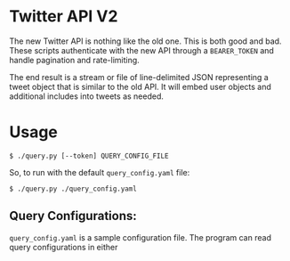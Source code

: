 Twitter API V2
===

The new Twitter API is nothing like the old one. This is both good and bad. These scripts authenticate with the new API through a `BEARER_TOKEN` and handle pagination and rate-limiting.

The end result is a stream or file of line-delimited JSON representing a tweet object that is similar to the old API. It will embed user objects and additional includes into tweets as needed.


# Usage

    $ ./query.py [--token] QUERY_CONFIG_FILE
    
So, to run with the default `query_config.yaml` file: 

    $ ./query.py ./query_config.yaml


## Query Configurations:

`query_config.yaml` is a sample configuration file. The program can read query configurations in either 
